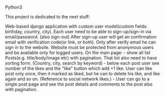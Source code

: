 Python3 

This project is dedicated to the next stuff: 

Web-based django application with custom user model(custom fields: birthday, country, city).
Each user need to be able to sign-up/sign-in via email/password. (also sign-out)
After sign-up user will get an confirmation email with verification code(or link, or both).
Only after verify email he can sign in to the website.
Website must be protected from anonymous users and be available only for logged users.
On the main page:
    - show all list Posts(e.g. title/body/image etc) with pagination. That list also need to have sorting form. (Country, city, search by keyword)
    - below each post user see number of the likes and the "like" button which add +1 like. User can like post only once, then it marked as liked, but he can to delete his like, and like again and so on. (Reference to social network likes.)
    - User can go to a single post page and see the post details and comments to the post also with pagination.
